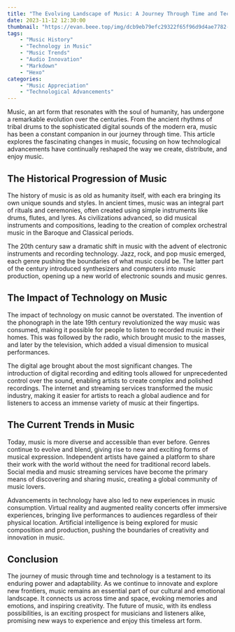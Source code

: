 ```yaml
---
title: "The Evolving Landscape of Music: A Journey Through Time and Technology"
date: 2023-11-12 12:30:00
thumbnail: "https://evan.beee.top/img/dcb9eb79efc29322f65f96d9d4ae7782-54ff1.jpg"
tags:
    - "Music History"
    - "Technology in Music"
    - "Music Trends"
    - "Audio Innovation"
    - "Markdown"
    - "Hexo"
categories:
    - "Music Appreciation"
    - "Technological Advancements"
---
```


Music, an art form that resonates with the soul of humanity, has undergone a remarkable evolution over the centuries. From the ancient rhythms of tribal drums to the sophisticated digital sounds of the modern era, music has been a constant companion in our journey through time. This article explores the fascinating changes in music, focusing on how technological advancements have continually reshaped the way we create, distribute, and enjoy music.

## The Historical Progression of Music

The history of music is as old as humanity itself, with each era bringing its own unique sounds and styles. In ancient times, music was an integral part of rituals and ceremonies, often created using simple instruments like drums, flutes, and lyres. As civilizations advanced, so did musical instruments and compositions, leading to the creation of complex orchestral music in the Baroque and Classical periods.

The 20th century saw a dramatic shift in music with the advent of electronic instruments and recording technology. Jazz, rock, and pop music emerged, each genre pushing the boundaries of what music could be. The latter part of the century introduced synthesizers and computers into music production, opening up a new world of electronic sounds and music genres.

## The Impact of Technology on Music

The impact of technology on music cannot be overstated. The invention of the phonograph in the late 19th century revolutionized the way music was consumed, making it possible for people to listen to recorded music in their homes. This was followed by the radio, which brought music to the masses, and later by the television, which added a visual dimension to musical performances.

The digital age brought about the most significant changes. The introduction of digital recording and editing tools allowed for unprecedented control over the sound, enabling artists to create complex and polished recordings. The internet and streaming services transformed the music industry, making it easier for artists to reach a global audience and for listeners to access an immense variety of music at their fingertips.

## The Current Trends in Music

Today, music is more diverse and accessible than ever before. Genres continue to evolve and blend, giving rise to new and exciting forms of musical expression. Independent artists have gained a platform to share their work with the world without the need for traditional record labels. Social media and music streaming services have become the primary means of discovering and sharing music, creating a global community of music lovers.

Advancements in technology have also led to new experiences in music consumption. Virtual reality and augmented reality concerts offer immersive experiences, bringing live performances to audiences regardless of their physical location. Artificial intelligence is being explored for music composition and production, pushing the boundaries of creativity and innovation in music.

## Conclusion

The journey of music through time and technology is a testament to its enduring power and adaptability. As we continue to innovate and explore new frontiers, music remains an essential part of our cultural and emotional landscape. It connects us across time and space, evoking memories and emotions, and inspiring creativity. The future of music, with its endless possibilities, is an exciting prospect for musicians and listeners alike, promising new ways to experience and enjoy this timeless art form.